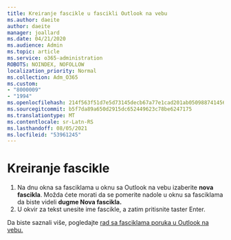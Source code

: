 ```yaml
---
title: Kreiranje fascikle u fascikli Outlook na vebu
ms.author: daeite
author: daeite
manager: joallard
ms.date: 04/21/2020
ms.audience: Admin
ms.topic: article
ms.service: o365-administration
ROBOTS: NOINDEX, NOFOLLOW
localization_priority: Normal
ms.collection: Adm_O365
ms.custom:
- "8000009"
- "1994"
ms.openlocfilehash: 214f563f51d7e5d73145decb67a77e1cad201ab05098874145691e42b94c65e3
ms.sourcegitcommit: b5f7da89a650d2915dc652449623c78be6247175
ms.translationtype: MT
ms.contentlocale: sr-Latn-RS
ms.lasthandoff: 08/05/2021
ms.locfileid: "53961245"
---
```

# <a name="create-a-folder"></a>Kreiranje fascikle

1. Na dnu okna sa fasciklama u oknu sa Outlook na vebu izaberite **nova fascikla**. Možda ćete morati da se pomerite nadole u oknu sa fasciklama da biste videli **dugme Nova fascikla.**
1. U okvir za tekst unesite ime fascikle, a zatim pritisnite taster Enter.

Da biste saznali više, pogledajte [rad sa fasciklama poruka u Outlook na vebu.](https://support.office.com/article/ae0f10d6-54e7-4f29-acd3-78cdc3fdcb9f)